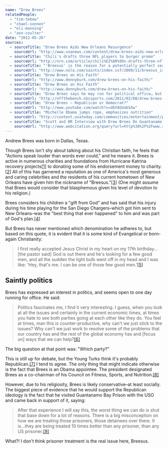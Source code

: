 ```yaml
---
name: "Drew Brees"
relatedPeople:
  - "tim-tebow"
  - "chael-sonnen"
  - "eli-manning"
  - "ann-coulter"
date: "2012-05-26"
sources:
  - sourceTitle: "Drew Brees Aids New Orleans Resurgence"
    sourceUrl: "http://www.voanews.com/content/drew-brees-aids-new-orleans-resurgence-83602622/163342.html"
  - sourceTitle: "Chili's drafts three NFL players to burger promo"
    sourceUrl: "http://nrn.com/article/chili%E2%80%99s-drafts-three-nfl-players-burger-promo"
  - sourceTitle: "'Breesus' is the reason for a potentially perfect season"
    sourceUrl: "http://www.nola.com/saints/index.ssf/2009/11/breesus_is_the_reason_for_the.html"
  - sourceTitle: "Drew Brees on His Faith"
    sourceUrl: "http://www.dennyburk.com/drew-brees-on-his-faith/"
  - sourceTitle: "Drew Brees on His Faith"
    sourceUrl: "http://www.dennyburk.com/drew-brees-on-his-faith/"
  - sourceTitle: "Drew Brees says he may run for political office… but as a Democrat or a Republican"
    sourceUrl: "http://offthebench.nbcsports.com/2011/02/08/drew-brees-says-he-might-run-for-political-office-but-as-a-democrat-or-a-republican/"
  - sourceTitle: "Drew Brees – Republican or Democrat?"
    sourceUrl: "http://www.youtube.com/watch?v=dbYAGUabSXw"
  - sourceTitle: "Michelle Obama jumps rope, emphasizes nutrition"
    sourceUrl: "http://content.usatoday.com/communities/entertainment/post/2010/06/michelle-obama-jumps-rope-emphasizes-nutrition-/1#.T7_C1L_hHR0"
  - sourceTitle: "Scott and BR Interview with Drew Brees On Guantanamo Bay"
    sourceUrl: "http://www.webcitation.org/query?url=http%3A%2F%2Fwww.xxsportsradio.com%2Fpages%2Flanding%3FTranscript-of-Drew-Brees-Interview-709%3D1%26blockID%3D63805%26feedID%3D2904&date=2009-08-03"
---
```


Andrew Brees was born in Dallas, Texas.

Though Brees isn't shy about talking about his Christian faith, he feels that "Actions speak louder than words ever could," and he means it. Brees is active in numerous charities and foundations from Hurricane Katrina recovery projects<a class="source-citation" href="http://www.voanews.com/content/drew-brees-aids-new-orleans-resurgence-83602622/163342.html" title="Drew Brees Aids New Orleans Resurgence">[1]</a> to donating some of his endorsement money to charity.<a class="source-citation" href="http://nrn.com/article/chili%E2%80%99s-drafts-three-nfl-players-burger-promo" title="Chili&apos;s drafts three NFL players to burger promo">[2]</a> All of this has garnered a reputation as one of America's most generous and caring celebrities and the residents of his current hometown of New Orleans have given him the nickname of "Breesus."<a class="source-citation" href="http://www.nola.com/saints/index.ssf/2009/11/breesus_is_the_reason_for_the.html" title="&apos;Breesus&apos; is the reason for a potentially perfect season">[3]</a> (One might assume that Brees would consider that blasphemous given his level of devotion to his religion.)

Brees considers his children a "gift from God" and has said that his injury during his time playing for the San Diego Chargers–which got him sent to New Orleans–was the "best thing that ever happened" to him and was part of God's plan.<a class="source-citation" href="http://www.dennyburk.com/drew-brees-on-his-faith/" title="Drew Brees on His Faith">[4]</a>

But Brees has never mentioned which denomination he adheres to, but based on this quote, it is evident that it is some kind of Evangelical or born-again Christianity:

>I first really accepted Jesus Christ in my heart on my 17th birthday… [the pastor said] God is out there and he's looking for a few good men, and all the sudden the light bulb went off in my head and I was like: 'Hey, that's me. I can be one of those few good men.'<a class="source-citation" href="http://www.dennyburk.com/drew-brees-on-his-faith/" title="Drew Brees on His Faith">[5]</a>

## Saintly politics

Brees has expressed an interest in politics, and seems open to one day running for office. He said:

>Politics fascinates me, I find it very interesting. I guess, when you look at all the issues and certainly in the current economic times, at times you hate to see both parties going at each other like they do. You feel at times, man this is counter-productive, why can't we just stick to the issues? Why can't we just work to resolve some of the problems that our country has and the rest of the global economy has and [focus on] ways that we can help?<a class="source-citation" href="http://offthebench.nbcsports.com/2011/02/08/drew-brees-says-he-might-run-for-political-office-but-as-a-democrat-or-a-republican/" title="Drew Brees says he may run for political office… but as a Democrat or a Republican">[6]</a>

The big question at that point was: "Which party?"

This is still up for debate, but the Young Turks think it's probably Republican.<a class="source-citation" href="http://www.youtube.com/watch?v=dbYAGUabSXw" title="Drew Brees – Republican or Democrat?">[7]</a> I tend to agree. The only thing that might indicate otherwise is the fact that Brees is an Obama appointee. The president designated Brees as a co-chairman of his Council on Fitness, Sports, and Nutrition.<a class="source-citation" href="http://content.usatoday.com/communities/entertainment/post/2010/06/michelle-obama-jumps-rope-emphasizes-nutrition-/1#.T7_C1L_hHR0" title="Michelle Obama jumps rope, emphasizes nutrition">[8]</a>

However, due to his religiosity, Brees is likely conservative–at least socially. The biggest piece of evidence that he would support the Republican ideology is the fact that he visited Guantanamo Bay Prison with the USO and came back in support of it, saying:

>After that experience I will say this, the worst thing we can do is shut that base down for a lot of reasons. There is a big misconception on how we are treating those prisoners, those detainees over there. It is…they are being treated 10 times better than any prisoner, than any US prisoner.<a class="source-citation" href="http://www.webcitation.org/query?url=http%3A%2F%2Fwww.xxsportsradio.com%2Fpages%2Flanding%3FTranscript-of-Drew-Brees-Interview-709%3D1%26blockID%3D63805%26feedID%3D2904&date=2009-08-03" title="Scott and BR Interview with Drew Brees On Guantanamo Bay">[9]</a>

What?! I don't think prisoner treatment is the real issue here, Breesus.